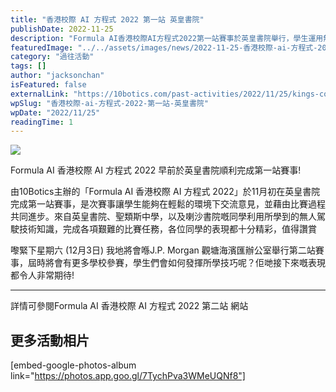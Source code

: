```yaml
---
title: "香港校際 AI 方程式 2022 第一站 英皇書院"
publishDate: 2022-11-25
description: "Formula AI香港校際AI方程式2022第一站賽事於英皇書院舉行，學生運用無人駕駛技術知識完成比賽任務，在輕鬆環境下交流意見，共同進步。"
featuredImage: "../../assets/images/news/2022-11-25-香港校際-ai-方程式-2022-第一站-英皇書院/image1.jpg"
category: "過往活動"
tags: []
author: "jacksonchan"
isFeatured: false
externalLink: "https://10botics.com/past-activities/2022/11/25/kings-college/"
wpSlug: "香港校際-ai-方程式-2022-第一站-英皇書院"
wpDate: "2022/11/25"
readingTime: 1
---
```


![](https://staging.10botics.com/wp-content/uploads/2023/08/2-1024x768.jpg)

Formula AI 香港校際 AI 方程式 2022 早前於英皇書院順利完成第一站賽事!

由10Botics主辦的「Formula AI 香港校際 AI 方程式 2022」於11月初在英皇書院完成第一站賽事，是次賽事讓學生能夠在輕鬆的環境下交流意見，並藉由比賽過程共同進步。來自英皇書院、聖類斯中學，以及喇沙書院嘅同學利用所學到的無人駕駛技術知識，完成各項艱難的比賽任務，各位同學的表現都十分精彩，值得讚賞

嚟緊下星期六 (12月3日) 我地將會喺J.P. Morgan 觀塘海濱匯辦公室舉行第二站賽事，屆時將會有更多學校參賽，學生們會如何發揮所學技巧呢？佢哋接下來嘅表現都令人非常期待!

----------

詳情可參閱Formula AI 香港校際 AI 方程式 2022 第二站 網站

## 更多活動相片

[embed-google-photos-album link="https://photos.app.goo.gl/7TychPva3WMeUQNf8"]
